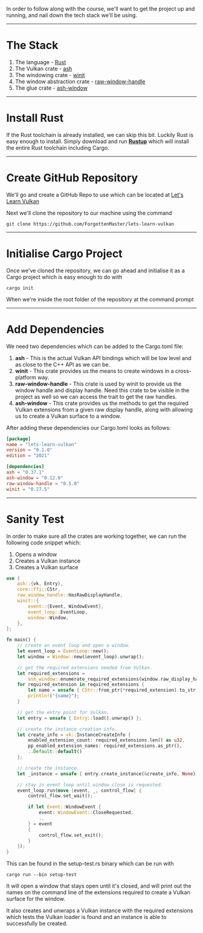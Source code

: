 In order to follow along with the course, we'll want to get the project up and running, and nail down the tech stack we'll be using.

---
# The Stack #

1. The language - [Rust](https://www.rust-lang.org/)
2. The Vulkan crate - [ash](https://crates.io/crates/ash)
3. The windowing crate - [winit](https://crates.io/crates/winit)
4. The window abstraction crate - [raw-window-handle](https://crates.io/crates/raw-window-handle)
5. The glue crate - [ash-window](https://crates.io/crates/ash-window)

---
# Install Rust #

If the Rust toolchain is already installed, we can skip this bit. Luckily Rust is easy enough to install. Simply download and run **[Rustup](https://rustup.rs/)** which will install the entire Rust toolchain including Cargo.

---
# Create GitHub Repository #

We'll go and create a GitHub Repo to use which can be located at [Let's Learn Vulkan](https://github.com/ForgottenMaster/lets-learn-vulkan)

Next we'll clone the repository to our machine using the command

```
git clone https://github.com/ForgottenMaster/lets-learn-vulkan
```

---
# Initialise Cargo Project #
Once we've cloned the repository, we can go ahead and initialise it as a Cargo project which is easy enough to do with

```
cargo init
```

When we're inside the root folder of the repository at the command prompt

---
# Add Dependencies #

We need two dependencies which can be added to the Cargo.toml file:

1. **ash** - This is the actual Vulkan API bindings which will be low level and as close to the C++ API as we can be.
2. **winit** - This crate provides us the means to create windows in a cross-platform way.
3. **raw-window-handle** - This crate is used by winit to provide us the window handle and display handle. Need this crate to be visible in the project as well so we can access the trait to get the raw handles.
4. **ash-window** - This crate provides us the methods to get the required Vulkan extensions from a given raw display handle, along with allowing us to create a Vulkan surface to a window.

After adding these dependencies our Cargo.toml looks as follows:

```toml
[package]
name = "lets-learn-vulkan"
version = "0.1.0"
edition = "2021"

[dependencies]
ash = "0.37.1"
ash-window = "0.12.0"
raw-window-handle = "0.5.0"
winit = "0.27.5"
```

---
# Sanity Test #

In order to make sure all the crates are working together, we can run the following code snippet which:

1. Opens a window
2. Creates a Vulkan instance
3. Creates a Vulkan surface

```rust
use {
    ash::{vk, Entry},
    core::ffi::CStr,
    raw_window_handle::HasRawDisplayHandle,
    winit::{
        event::{Event, WindowEvent},
        event_loop::EventLoop,
        window::Window,
    },
};

fn main() {
    // create an event loop and open a window.
    let event_loop = EventLoop::new();
    let window = Window::new(&event_loop).unwrap();

    // get the required extensions needed from Vulkan.
    let required_extensions =
        ash_window::enumerate_required_extensions(window.raw_display_handle()).unwrap();
    for required_extension in required_extensions {
        let name = unsafe { CStr::from_ptr(*required_extension).to_str().unwrap() };
        println!("{name}");
    }

    // get the entry point for Vulkan.
    let entry = unsafe { Entry::load().unwrap() };

    // create the instance creation info.
    let create_info = vk::InstanceCreateInfo {
        enabled_extension_count: required_extensions.len() as u32,
        pp_enabled_extension_names: required_extensions.as_ptr(),
        ..Default::default()
    };

    // create the instance.
    let _instance = unsafe { entry.create_instance(&create_info, None).unwrap() };

    // stay in event loop until window close is requested.
    event_loop.run(move |event, _, control_flow| {
        control_flow.set_wait();

        if let Event::WindowEvent {
            event: WindowEvent::CloseRequested,
            ..
        } = event
        {
            control_flow.set_exit();
        }
    });
}
```

This can be found in the setup-test.rs binary which can be run with

```
cargo run --bin setup-test
```

It will open a window that stays open until it's closed, and will print out the names on the command line of the extensions required to create a Vulkan surface for the window.

It also creates and unwraps a Vulkan instance with the required extensions which tests the Vulkan loader is found and an instance is able to successfully be created.